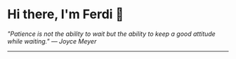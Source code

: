 <h1>Hi there, I'm Ferdi 👋</h1>

<p><em>
  "Patience is not the ability to wait but the ability to keep a good attitude while waiting." — Joyce Meyer
</em></p>

---

